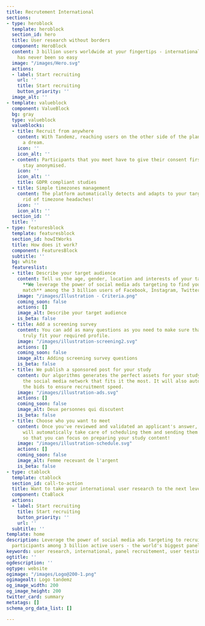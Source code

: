 ```yaml
---
title: Recrutement International
sections:
- type: heroblock
  template: heroblock
  section_id: hero
  title: User research without borders
  component: HeroBlock
  content: 3 billion users worldwide at your fingertips - international user research
    has never been so easy
  image: "/images/Hero.svg"
  actions:
  - label: Start recruiting
    url: ''
    title: Start recruiting
    button_priority: ''
  image_alt: ''
- template: valueblock
  component: ValueBlock
  bg: gray
  type: valueblock
  valueblocks:
  - title: Recruit from anywhere
    content: With Tandemz, reaching users on the other side of the planet is no longer
      a dream.
    icon: ''
    icon_alt: ''
  - content: Participants that you meet have to give their consent first. Other applicants
      stay anonymised.
    icon: ''
    icon_alt: ''
    title: GDPR compliant studies
  - title: Simple timezones management
    content: The platform automatically detects and adapts to your target's timezone.  Get
      rid of timezone headaches!
    icon: ''
    icon_alt: ''
  section_id: ''
  title: ''
- type: featuresblock
  template: featuresblock
  section_id: howItWorks
  title: How does it work?
  component: FeaturesBlock
  subtitle: ''
  bg: white
  featureslist:
  - title: Describe your target audience
    content: Tell us the age, gender, location and interests of your target profile.
      **We leverage the power of social media ads targeting to find you the perfect
      match** among the 3 billion users of Facebook, Instagram, Twitter and LinkedIn.
    image: "/images/Illustration - Criteria.png"
    coming_soon: false
    actions: []
    image_alt: Describe your target audience
    is_beta: false
  - title: Add a screening survey
    content: You can add as many questions as you need to make sure that applicants
      truly fit your required profile.
    image: "/images/illustration-screening2.svg"
    actions: []
    coming_soon: false
    image_alt: Adding screening survey questions
    is_beta: false
  - title: We publish a sponsored post for your study
    content: Our algorithms generates the perfect assets for your study and chooses
      the social media network that fits it the most. It will also automatically adjust
      the bids to ensure recruitment speed.
    image: "/images/illustration-ads.svg"
    actions: []
    coming_soon: false
    image_alt: Deux personnes qui discutent
    is_beta: false
  - title: Choose who you want to meet
    content: Once you've reviewed and validated an applicant's answer, the platform
      will automatically take care of scheduling them and sending them reminders,
      so that you can focus on preparing your study content!
    image: "/images/illustration-schedule.svg"
    actions: []
    coming_soon: false
    image_alt: Femme recevant de l'argent
    is_beta: false
- type: ctablock
  template: ctablock
  section_id: call-to-action
  title: Want to take your international user research to the next level?
  component: CtaBlock
  actions:
  - label: Start recruiting
    title: Start recruiting
    button_priority: ''
    url: ''
  subtitle: ''
template: home
description: Leverage the power of social media ads targeting to recruit the perfect
  participants among 3 billion active users - the world's biggest panel.
keywords: user research, international, panel recruitement, user testing, interviews
ogtitle: ''
ogdescription: ''
ogtype: website
ogimage: "/images/Logo@200-1.png"
ogimagealt: Logo tandemz
og_image_width: 200
og_image_height: 200
twitter_card: summary
metatags: []
schema_org_data_list: []

---
```

